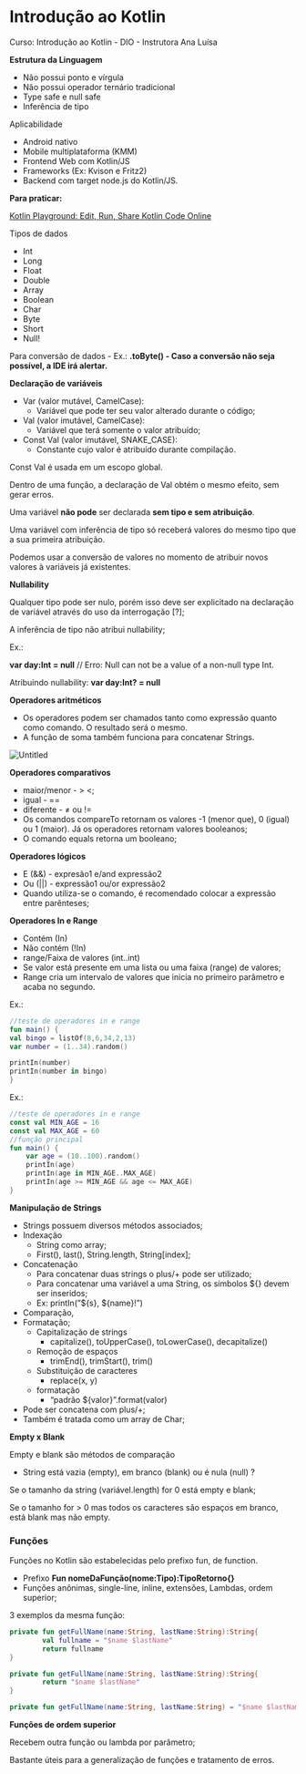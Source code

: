 # Introdução ao Kotlin

Curso: Introdução ao Kotlin - DIO - Instrutora Ana Luísa

**Estrutura da Linguagem**

- Não possui ponto e vírgula
- Não possui operador ternário tradicional
- Type safe e null safe
- Inferência de tipo

Aplicabilidade

- Android nativo
- Mobile multiplataforma (KMM)
- Frontend Web com Kotlin/JS
- Frameworks (Ex: Kvison e Fritz2)
- Backend com target node.js do Kotlin/JS.

**Para praticar:**

[Kotlin Playground: Edit, Run, Share Kotlin Code Online](https://play.kotlinlang.org/)

Tipos de dados

- Int
- Long
- Float
- Double
- Array
- Boolean
- Char
- Byte
- Short
- Null!

Para conversão de dados - Ex.: **.toByte() - Caso a conversão não seja possível, a IDE irá alertar.**

**Declaração de variáveis**

- Var (valor mutável, CamelCase):
    - Variável que pode ter seu valor alterado durante o código;
- Val (valor imutável, CamelCase):
    - Variável que terá somente o valor atribuído;
- Const Val (valor imutável, SNAKE_CASE):
    - Constante cujo valor é atribuído durante compilação.
    

Const Val é usada em um escopo global.

Dentro de uma função, a declaração de Val obtém o mesmo efeito, sem gerar erros.

Uma variável **não pode** ser declarada **sem tipo e sem atribuição**.

Uma variável com inferência de tipo só receberá valores do mesmo tipo que a sua primeira atribuição.

Podemos usar a conversão de valores no momento de atribuir novos valores à variáveis já existentes.

**Nullability**

Qualquer tipo pode ser nulo, porém isso deve ser explicitado na declaração de variável através do uso da interrogação [?];

A inferência de tipo não atribui nullability;

Ex.:

**var day:Int = null** // Erro: Null can not be a value of a non-null type Int.

Atribuindo nullability: **var day:Int? = null**

**Operadores aritméticos**

- Os operadores podem ser chamados tanto como expressão quanto como comando. O resultado será o mesmo.
- A função de soma também funciona para concatenar Strings.

![Untitled](https://s3-us-west-2.amazonaws.com/secure.notion-static.com/fa738bd2-79eb-4071-b8ab-5f2f4fa74a5a/Untitled.png)

**Operadores comparativos**

- maior/menor - > <;
- igual - ==
- diferente - ≠ ou !=
- Os comandos compareTo retornam os valores -1 (menor que), 0 (igual) ou 1 (maior). Já os operadores retornam valores booleanos;
- O comando equals retorna um booleano;

**Operadores lógicos**

- E (&&) - expresão1 e/and expressão2
- Ou (||) - expressão1 ou/or expressão2
- Quando utiliza-se o comando, é recomendado colocar a expressão entre parênteses;

**Operadores In e Range**

- Contém (In)
- Não contém (!In)
- range/Faixa de valores (int..int)
- Se valor está presente em uma lista ou uma faixa (range) de valores;
- Range cria um intervalo de valores que inicia no primeiro parâmetro e acaba no segundo.

Ex.:

```kotlin
//teste de operadores in e range
fun main() {
val bingo = listOf(8,6,34,2,13)
var number = (1..34).random()

printIn(number)
printIn(number in bingo)
}
```

Ex.:

```kotlin
//teste de operadores in e range
const val MIN_AGE = 16
const val MAX_AGE = 60
//função principal
fun main() {
	var age = (10..100).random()
	printIn(age)
	printIn(age in MIN_AGE..MAX_AGE)
	printIn(age >= MIN_AGE && age <= MAX_AGE)
}
```

**Manipulação de Strings**

- Strings possuem diversos métodos associados;
- Indexação
    - String como array;
    - First(), last(), String.length, String[index];
- Concatenação
    - Para concatenar duas strings o plus/+ pode ser utilizado;
    - Para concatenar uma variável a uma String, os símbolos ${} devem ser inseridos;
    - Ex: printIn(”${s}, ${name}!”)
- Comparação,
- Formatação;
    - Capitalização de strings
        - capitalize(), toUpperCase(), toLowerCase(), decapitalize()
    - Remoção de espaços
        - trimEnd(), trimStart(), trim()
    - Substituição de caracteres
        - replace(x, y)
    - formatação
        - “padrão ${valor}”.format(valor)
- Pode ser concatena com plus/+;
- Também é tratada como um array de Char;

**Empty x Blank**

Empty e blank são métodos de comparação

- String está vazia (empty), em branco (blank) ou é nula (null) ?

Se o tamanho da string (variável.length) for 0 está empty e blank;

Se o tamanho for > 0 mas todos os caracteres são espaços em branco, está blank mas não empty.

### Funções

Funções no Kotlin são estabelecidas pelo prefixo fun, de function.

- Prefixo **Fun nomeDaFunção(nome:Tipo):TipoRetorno{}**
- Funções anônimas, single-line, inline, extensões, Lambdas, ordem superior;

3 exemplos da mesma função:

```kotlin
private fun getFullName(name:String, lastName:String):String{
		val fullname = "$name $lastName"
		return fullname
}

private fun getFullName(name:String, lastName:String):String{
		return "$name $lastName"
}

private fun getFullName(name:String, lastName:String) = "$name $lastName"

```

**Funções de ordem superior**

Recebem outra função ou lambda por parâmetro;

Bastante úteis para a generalização de funções e tratamento de erros.
